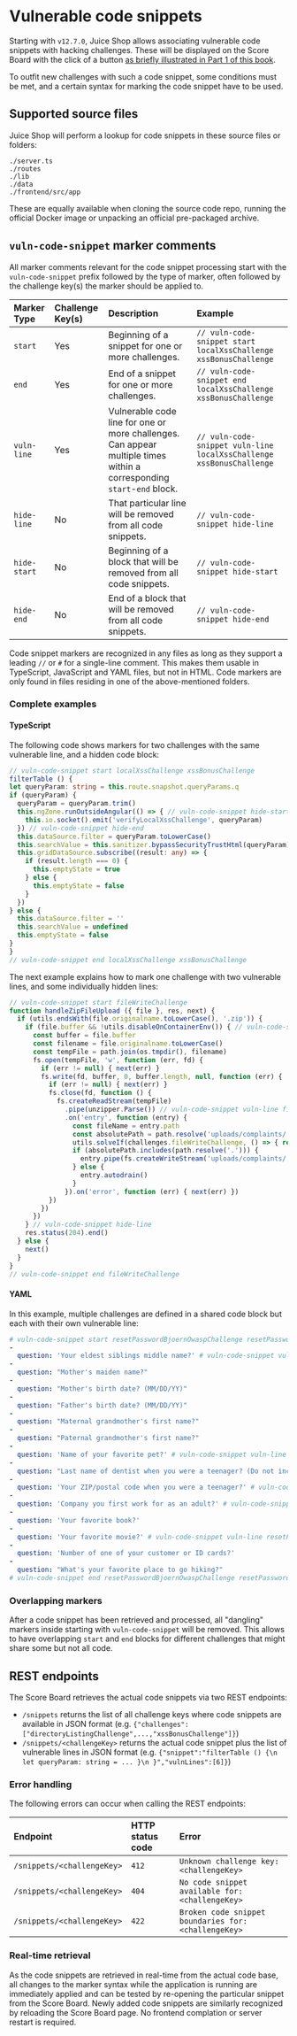 # Vulnerable code snippets

Starting with `v12.7.0`, Juice Shop allows associating vulnerable code
snippets with hacking challenges. These will be displayed on the Score
Board with the click of a button
[as briefly illustrated in Part 1 of this book](../part1/challenges.md#vulnerable-code-snippets).

To outfit new challenges with such a code snippet, some conditions must
be met, and a certain syntax for marking the code snippet have to be
used.

## Supported source files

Juice Shop will perform a lookup for code snippets in these source files
or folders:

```
./server.ts
./routes
./lib
./data
./frontend/src/app
```

These are equally available when cloning the source code repo, running
the official Docker image or unpacking an official pre-packaged archive.

## `vuln-code-snippet` marker comments

All marker comments relevant for the code snippet processing start with
the `vuln-code-snippet` prefix followed by the type of marker, often
followed by the challenge key(s) the marker should be applied to.

| Marker Type  | Challenge Key(s) | Description                                                                                                            | Example                                                              |
|:-------------|:-----------------|:-----------------------------------------------------------------------------------------------------------------------|:---------------------------------------------------------------------|
| `start`      | Yes              | Beginning of a snippet for one or more challenges.                                                                     | `// vuln-code-snippet start localXssChallenge xssBonusChallenge`     |
| `end`        | Yes              | End of a snippet for one or more challenges.                                                                           | `// vuln-code-snippet end localXssChallenge xssBonusChallenge`       |
| `vuln-line`  | Yes              | Vulnerable code line for one or more challenges. Can appear multiple times within a corresponding `start`-`end` block. | `// vuln-code-snippet vuln-line localXssChallenge xssBonusChallenge` |
| `hide-line`  | No               | That particular line will be removed from all code snippets.                                                           | `// vuln-code-snippet hide-line`                                     |
| `hide-start` | No               | Beginning of a block that will be removed from all code snippets.                                                      | `// vuln-code-snippet hide-start`                                    |
| `hide-end`   | No               | End of a block that will be removed from all code snippets.                                                            | `// vuln-code-snippet hide-end`                                      |

Code snippet markers are recognized in any files as long as they support
a leading `//` or `#` for a single-line comment. This makes them usable
in TypeScript, JavaScript and YAML files, but not in HTML. Code markers
are only found in files residing in one of the above-mentioned folders.

### Complete examples

#### TypeScript

The following code shows markers for two challenges with the same
vulnerable line, and a hidden code block:

```typescript
// vuln-code-snippet start localXssChallenge xssBonusChallenge
filterTable () {
let queryParam: string = this.route.snapshot.queryParams.q
if (queryParam) {
  queryParam = queryParam.trim()
  this.ngZone.runOutsideAngular(() => { // vuln-code-snippet hide-start
    this.io.socket().emit('verifyLocalXssChallenge', queryParam)
  }) // vuln-code-snippet hide-end
  this.dataSource.filter = queryParam.toLowerCase()
  this.searchValue = this.sanitizer.bypassSecurityTrustHtml(queryParam) // vuln-code-snippet vuln-line localXssChallenge xssBonusChallenge
  this.gridDataSource.subscribe((result: any) => {
    if (result.length === 0) {
      this.emptyState = true
    } else {
      this.emptyState = false
    }
  })
} else {
  this.dataSource.filter = ''
  this.searchValue = undefined
  this.emptyState = false
}
}
// vuln-code-snippet end localXssChallenge xssBonusChallenge
```

The next example explains how to mark one challenge with two vulnerable
lines, and some individually hidden lines:

```typescript
// vuln-code-snippet start fileWriteChallenge
function handleZipFileUpload ({ file }, res, next) {
  if (utils.endsWith(file.originalname.toLowerCase(), '.zip')) {
    if (file.buffer && !utils.disableOnContainerEnv()) { // vuln-code-snippet hide-line
      const buffer = file.buffer
      const filename = file.originalname.toLowerCase()
      const tempFile = path.join(os.tmpdir(), filename)
      fs.open(tempFile, 'w', function (err, fd) {
        if (err != null) { next(err) }
        fs.write(fd, buffer, 0, buffer.length, null, function (err) {
          if (err != null) { next(err) }
          fs.close(fd, function () {
            fs.createReadStream(tempFile)
              .pipe(unzipper.Parse()) // vuln-code-snippet vuln-line fileWriteChallenge
              .on('entry', function (entry) {
                const fileName = entry.path
                const absolutePath = path.resolve('uploads/complaints/' + fileName)
                utils.solveIf(challenges.fileWriteChallenge, () => { return absolutePath === path.resolve('ftp/legal.md') }) // vuln-code-snippet hide-line
                if (absolutePath.includes(path.resolve('.'))) {
                  entry.pipe(fs.createWriteStream('uploads/complaints/' + fileName).on('error', function (err) { next(err) })) // vuln-code-snippet vuln-line fileWriteChallenge
                } else {
                  entry.autodrain()
                }
              }).on('error', function (err) { next(err) })
          })
        })
      })
    } // vuln-code-snippet hide-line
    res.status(204).end()
  } else {
    next()
  }
}
// vuln-code-snippet end fileWriteChallenge
```

#### YAML

In this example, multiple challenges are defined in a shared code block
but each with their own vulnerable line:

```yaml
# vuln-code-snippet start resetPasswordBjoernOwaspChallenge resetPasswordBjoernChallenge resetPasswordJimChallenge resetPasswordBenderChallenge resetPasswordUvoginChallenge
-
  question: 'Your eldest siblings middle name?' # vuln-code-snippet vuln-line resetPasswordJimChallenge
-
  question: "Mother's maiden name?"
-
  question: "Mother's birth date? (MM/DD/YY)"
-
  question: "Father's birth date? (MM/DD/YY)"
-
  question: "Maternal grandmother's first name?"
-
  question: "Paternal grandmother's first name?"
-
  question: 'Name of your favorite pet?' # vuln-code-snippet vuln-line resetPasswordBjoernOwaspChallenge
-
  question: "Last name of dentist when you were a teenager? (Do not include 'Dr.')"
-
  question: 'Your ZIP/postal code when you were a teenager?' # vuln-code-snippet vuln-line resetPasswordBjoernChallenge
-
  question: 'Company you first work for as an adult?' # vuln-code-snippet vuln-line resetPasswordBenderChallenge
-
  question: 'Your favorite book?'
-
  question: 'Your favorite movie?' # vuln-code-snippet vuln-line resetPasswordUvoginChallenge
-
  question: 'Number of one of your customer or ID cards?'
-
  question: "What's your favorite place to go hiking?"
# vuln-code-snippet end resetPasswordBjoernOwaspChallenge resetPasswordBjoernChallenge resetPasswordJimChallenge resetPasswordBenderChallenge resetPasswordUvoginChallenge
```

### Overlapping markers

After a code snippet has been retrieved and processed, all "dangling"
markers inside starting with `vuln-code-snippet` will be removed. This
allows to have overlapping `start` and `end` blocks for different
challenges that might share some but not all code.

## REST endpoints

The Score Board retrieves the actual code snippets via two REST
endpoints:

* `/snippets` returns the list of all challenge keys where code snippets
  are available in JSON format (e.g.
  `{"challenges":["directoryListingChallenge",...,"xssBonusChallenge"]}`)
* `/snippets/<challengeKey>` returns the actual code snippet plus the
  list of vulnerable lines in JSON format (e.g. `{"snippet":"filterTable
  () {\n let queryParam: string = ... }\n }","vulnLines":[6]}`)

### Error handling

The following errors can occur when calling the REST endpoints:

| Endpoint                   | HTTP status code | Error                                                |
|:---------------------------|:-----------------|:-----------------------------------------------------|
| `/snippets/<challengeKey>` | `412`            | `Unknown challenge key: <challengeKey>`              |
| `/snippets/<challengeKey>` | `404`            | `No code snippet available for: <challengeKey>`      |
| `/snippets/<challengeKey>` | `422`            | `Broken code snippet boundaries for: <challengeKey>` |

### Real-time retrieval

As the code snippets are retrieved in real-time from the actual code
base, all changes to the marker syntax while the application is running
are immediately applied and can be tested by re-opening the particular
snippet from the Score Board. Newly added code snippets are similarly
recognized by reloading the Score Board page. No frontend complation or
server restart is required.
